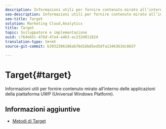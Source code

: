 ```yaml
---
description: Informazioni utili per fornire contenuto mirato all’interno delle applicazioni della piattaforma UWP (Universal Windows Platform).
seo-description: Informazioni utili per fornire contenuto mirato all’interno delle applicazioni della piattaforma UWP (Universal Windows Platform).
seo-title: Target
solution: Marketing Cloud,Analytics
title: Target
topic: Sviluppatore e implementazione
uuid: c764e65c-476d-47a4-a463-ac232d011824
translation-type: tm+mt
source-git-commit: b3932306186ab76d16bd5ed5dfa1346363dc8637

---
```



# Target{#target}

Informazioni utili per fornire contenuto mirato all’interno delle applicazioni della piattaforma UWP (Universal Windows Platform).

## Informazioni aggiuntive

+ [Metodi di Target](/help/universal-windows/target/target-methods.md)